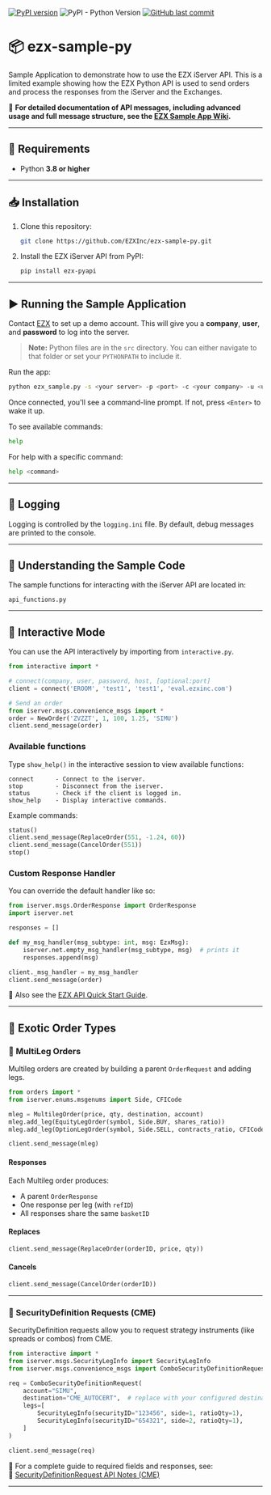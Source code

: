 [![PyPI version](https://img.shields.io/pypi/v/ezx-pyapi)](https://pypi.org/project/ezx-pyapi/)
![PyPI - Python Version](https://img.shields.io/pypi/pyversions/ezx-pyapi)
[![GitHub last commit](https://img.shields.io/github/last-commit/EZXInc/ezx-sample-py)](https://github.com/EZXInc/ezx-sample-py)

# 📦 ezx-sample-py

Sample Application to demonstrate how to use the EZX iServer API. This is a limited example showing how the EZX Python API is used to send orders and process the responses from the iServer and the Exchanges.

📘 **For detailed documentation of API messages, including advanced usage and full message structure, see the [EZX Sample App Wiki](https://github.com/EZXInc/ezx-sample-py/wiki).**

---

## 🧰 Requirements

- Python **3.8 or higher**

---

## 📥 Installation

1. Clone this repository:

    ```bash
    git clone https://github.com/EZXInc/ezx-sample-py.git
    ```

2. Install the EZX iServer API from PyPI:

    ```bash
    pip install ezx-pyapi
    ```

---

## ▶️ Running the Sample Application

Contact [EZX](http://www.ezxinc.com/) to set up a demo account. This will give you a **company**, **user**, and **password** to log into the server.

> **Note:** Python files are in the `src` directory. You can either navigate to that folder or set your `PYTHONPATH` to include it.

Run the app:

```bash
python ezx_sample.py -s <your server> -p <port> -c <your company> -u <user> -pw <password>
```

Once connected, you'll see a command-line prompt. If not, press `<Enter>` to wake it up.

To see available commands:

```bash
help
```

For help with a specific command:

```bash
help <command>
```

---

## 📝 Logging

Logging is controlled by the `logging.ini` file. By default, debug messages are printed to the console.

---

## 🧠 Understanding the Sample Code

The sample functions for interacting with the iServer API are located in:

```
api_functions.py
```

---

## 🧪 Interactive Mode

You can use the API interactively by importing from `interactive.py`.

```python
from interactive import *

# connect(company, user, password, host, [optional:port]
client = connect('EROOM', 'test1', 'test1', 'eval.ezxinc.com')

# Send an order
from iserver.msgs.convenience_msgs import *
order = NewOrder('ZVZZT', 1, 100, 1.25, 'SIMU')
client.send_message(order)
```

### Available functions

Type `show_help()` in the interactive session to view available functions:

```text
connect      - Connect to the iserver.
stop         - Disconnect from the iserver.
status       - Check if the client is logged in.
show_help    - Display interactive commands.
```

Example commands:

```python
status()
client.send_message(ReplaceOrder(551, -1.24, 60))
client.send_message(CancelOrder(551))
stop()
```

### Custom Response Handler

You can override the default handler like so:

```python
from iserver.msgs.OrderResponse import OrderResponse
import iserver.net

responses = []

def my_msg_handler(msg_subtype: int, msg: EzxMsg):
    iserver.net.empty_msg_handler(msg_subtype, msg)  # prints it
    responses.append(msg)

client._msg_handler = my_msg_handler
client.send_message(order)
```

📘 Also see the [EZX API Quick Start Guide](https://docs.google.com/document/d/1VcAYjFDZfIbQCVmVN4CZ_U6d3O3dHbnFNuiIBec8L3M).

---

## 🧾 Exotic Order Types

### 🧱 MultiLeg Orders

Multileg orders are created by building a parent `OrderRequest` and adding legs.

```python
from orders import *
from iserver.enums.msgenums import Side, CFICode

mleg = MultilegOrder(price, qty, destination, account)
mleg.add_leg(EquityLegOrder(symbol, Side.BUY, shares_ratio))
mleg.add_leg(OptionLegOrder(symbol, Side.SELL, contracts_ratio, CFICode.OPTION_CALL, strikePx, '20231215'))

client.send_message(mleg)
```

#### Responses

Each Multileg order produces:

- A parent `OrderResponse`
- One response per leg (with `refID`)
- All responses share the same `basketID`

#### Replaces

```python
client.send_message(ReplaceOrder(orderID, price, qty))
```

#### Cancels

```python
client.send_message(CancelOrder(orderID))
```

---

### 🧾 SecurityDefinition Requests (CME)

SecurityDefinition requests allow you to request strategy instruments (like spreads or combos) from CME.

```python
from interactive import *
from iserver.msgs.SecurityLegInfo import SecurityLegInfo
from iserver.msgs.convenience_msgs import ComboSecurityDefinitionRequest

req = ComboSecurityDefinitionRequest(
    account="SIMU",
    destination="CME_AUTOCERT",  # replace with your configured destination
    legs=[
        SecurityLegInfo(securityID="123456", side=1, ratioQty=1),
        SecurityLegInfo(securityID="654321", side=2, ratioQty=1),
    ]
)

client.send_message(req)
```

📘 For a complete guide to required fields and responses, see:  
📄 [SecurityDefinitionRequest API Notes (CME)](https://github.com/EZXInc/ezx-sample-py/wiki/SecurityDefinitionRequest)

---
